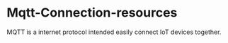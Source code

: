 # Mqtt-Connection-resources
MQTT is a internet protocol intended easily connect IoT devices together.
